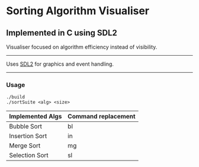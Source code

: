 # Sorting Algorithm Visualiser
## Implemented in C using SDL2

Visualiser focused on algorithm efficiency instead of visibility.

---
Uses [SDL2](https://www.libsdl.org/index.php) for graphics and event handling.

---
### Usage

```
./build
./sortSuite <alg> <size>
```

| Implemented Algs | Command replacement |
|------------------|---------------------|
| Bubble Sort      | bl                  |
| Insertion Sort   | in                  |
| Merge Sort       | mg                  |
| Selection Sort   | sl                  |
